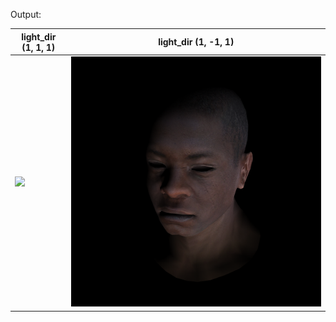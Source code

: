 
Output:

| light_dir (1, 1, 1) | light_dir (1, -1, 1)  |
|------------- | ------------- | 
|![](https://github.com/sT4R3K/tinyrenderer/raw/img/5.4.1.png)| ![](https://github.com/sT4R3K/tinyrenderer/raw/img/5.4.-1.png)|
